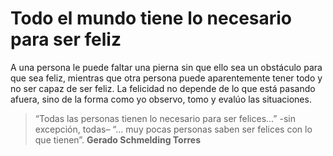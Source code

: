# Todo el mundo tiene lo necesario para ser feliz

A una persona le puede faltar una pierna sin que ello sea un obstáculo para que sea feliz, mientras que otra persona puede aparentemente tener todo y no ser capaz de ser feliz. La felicidad no depende de lo que está pasando afuera, sino de la forma como yo observo, tomo y evalúo las situaciones.

>“Todas las personas tienen lo necesario para ser felices...” -sin excepción, todas– “... muy pocas personas saben ser felices con lo que tienen”. **Gerado Schmelding Torres**